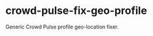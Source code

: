 crowd-pulse-fix-geo-profile
===========================

Generic Crowd Pulse profile geo-location fixer.
